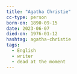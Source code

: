 ```yaml
---
title: "Agatha Christie"
cc-type: person
born-on: 1890-09-15
date: 2023-06-07
died-on: 1976-01-12
hashtag: agatha-christie
tags:
  - English
  - writer
  - dead at the moment
---
```


